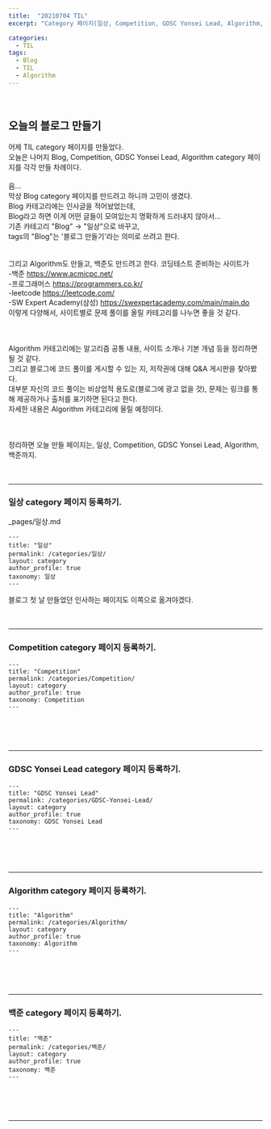 ```yaml
---
title:  "20210704 TIL"
excerpt: "Category 페이지(일상, Competition, GDSC Yonsei Lead, Algorithm, 백준) 생성 "

categories:
  - TIL
tags:
  - Blog
  - TIL
  - Algorithm
---
```

<br>

## 오늘의 블로그 만들기
어제 TIL category 페이지를 만들었다.  
오늘은 나머지 Blog, Competition, GDSC Yonsei Lead, Algorithm category 페이지를 각각 만들 차례이다.  
<br>
음...
<br>
막상 Blog category 페이지를 만드려고 하니까 고민이 생겼다.  
Blog 카테고리에는 인사글을 적어놨었는데,  
Blog라고 하면 이게 어떤 글들이 모여있는지 명확하게 드러내지 않아서...  
기존 카테고리 "Blog" -> "일상"으로 바꾸고,  
tags의 "Blog"는 '블로그 만들기'라는 의미로 쓰려고 한다.
<br>
<br>
<br>
그리고 Algorithm도 만들고, 백준도 만드려고 한다.
코딩테스트 준비하는 사이트가  
-백준 <https://www.acmicpc.net/>   
-프로그래머스 <https://programmers.co.kr/>  
-leetcode <https://leetcode.com/>  
-SW Expert Academy(삼성) <https://swexpertacademy.com/main/main.do>  
이렇게 다양해서, 사이트별로 문제 풀이를 올릴 카테고리를 나누면 좋을 것 같다.  
<br>
<br>
<br>
Algorithm 카테고리에는 알고리즘 공통 내용, 사이트 소개나 기본 개념 등을 정리하면 될 것 같다.  
그리고 블로그에 코드 풀이를 게시할 수 있는 지, 저작권에 대해 Q&A 게시판을 찾아봤다.  
대부분 자신의 코드 풀이는 비상업적 용도로(블로그에 광고 없을 것), 문제는 링크를 통해 제공하거나 출처를 표기하면 된다고 한다.  
자세한 내용은 Algorithm 카테고리에 올릴 예정이다.  
<br>
<br>
<br>
정리하면 오늘 만들 페이지는, 일상, Competition, GDSC Yonsei Lead, Algorithm, 백준까지.
<br>
<br>
<br>

***

### 일상 category 페이지 등록하기. 
\_pages/일상.md
```
---
title: "일상"
permalink: /categories/일상/
layout: category
author_profile: true
taxonomy: 일상
---
```
블로그 첫 날 만들었던 인사하는 페이지도 이쪽으로 옮겨야겠다. 
<br>
<br>
<br>

***

### Competition category 페이지 등록하기.
```
---
title: "Competition"
permalink: /categories/Competition/
layout: category
author_profile: true
taxonomy: Competition
---
```
<br>
<br>
<br>

***

### GDSC Yonsei Lead category 페이지 등록하기.
```
---
title: "GDSC Yonsei Lead"
permalink: /categories/GDSC-Yonsei-Lead/
layout: category
author_profile: true
taxonomy: GDSC Yonsei Lead
---
```
<br>
<br>
<br>

***

### Algorithm category 페이지 등록하기.
```
---
title: "Algorithm"
permalink: /categories/Algorithm/
layout: category
author_profile: true
taxonomy: Algorithm
---
```
<br>
<br>
<br>

***

### 백준 category 페이지 등록하기.
```
---
title: "백준"
permalink: /categories/백준/
layout: category
author_profile: true
taxonomy: 백준
---
```
<br>
<br>
<br>

***






